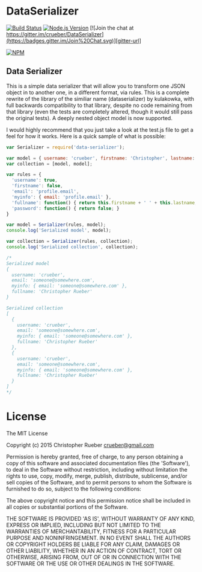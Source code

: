 DataSerializer
==============
[![Build Status][travis-image]][travis-url]
[![Node.js Version][node-version-image]][node-version-url]
[![Join the chat at https://gitter.im/crueber/DataSerializer](https://badges.gitter.im/Join%20Chat.svg)][gitter-url]

[![NPM](https://nodei.co/npm/data-serializer.png?downloads=true)](https://nodei.co/npm/data-serializer/)


## Data Serializer

This is a simple data serializer that will allow you to transform one JSON object in to another one, in a different format, via rules. This is a complete rewrite of the library of the similiar name (dataserializer) by kulakowka, with full backwards compatibility to that library, despite no code remaining from that library (even the tests are completely altered, though it would still pass the original tests). A deeply nested object model is now supported.

I would highly recommend that you just take a look at the test.js file to get a feel for how it works. Here is a quick sample of what is possible:

```javascript
var Serializer = require('data-serializer');

var model = { username: 'crueber', firstname: 'Christopher', lastname: 'Rueber', password: 'qwerty', profile: { email: 'someone@somewhere.com' } }
var collection = [model, model];

var rules = {
  'username': true,
  'firstname': false,
  'email': 'profile.email',
  'myinfo': { email: 'profile.email' },
  'fullname': function() { return this.firstname + ' ' + this.lastname; },
  'password': function() { return false; }
}

var model = Serializer(rules, model);
console.log('Serialized model', model); 

var collection = Serializer(rules, collection);
console.log('Serialized collection', collection); 

/*
Serialized model 
{ 
  username: 'crueber', 
  email: 'someone@somewhere.com',
  myinfo: { email: 'someone@somewhere.com' },
  fullname: 'Christopher Rueber' 
}

Serialized collection 
[ 
  { 
    username: 'crueber', 
    email: 'someone@somewhere.com',
    myinfo: { email: 'someone@somewhere.com' },
    fullname: 'Christopher Rueber' 
  },
  { 
    username: 'crueber', 
    email: 'someone@somewhere.com',
    myinfo: { email: 'someone@somewhere.com' },
    fullname: 'Christopher Rueber' 
  } 
]
*/

```


# License

The MIT License

Copyright (c) 2015 Christopher Rueber <crueber@gmail.com>

Permission is hereby granted, free of charge, to any person obtaining a copy of this software and associated documentation files (the 'Software'), to deal in the Software without restriction, including without limitation the rights to use, copy, modify, merge, publish, distribute, sublicense, and/or sell copies of the Software, and to permit persons to whom the Software is furnished to do so, subject to the following conditions:

The above copyright notice and this permission notice shall be included in all copies or substantial portions of the Software.

THE SOFTWARE IS PROVIDED 'AS IS', WITHOUT WARRANTY OF ANY KIND, EXPRESS OR IMPLIED, INCLUDING BUT NOT LIMITED TO THE WARRANTIES OF MERCHANTABILITY, FITNESS FOR A PARTICULAR PURPOSE AND NONINFRINGEMENT. IN NO EVENT SHALL THE AUTHORS OR COPYRIGHT HOLDERS BE LIABLE FOR ANY CLAIM, DAMAGES OR OTHER LIABILITY, WHETHER IN AN ACTION OF CONTRACT, TORT OR OTHERWISE, ARISING FROM, OUT OF OR IN CONNECTION WITH THE SOFTWARE OR THE USE OR OTHER DEALINGS IN THE SOFTWARE.

[npm-image]: https://img.shields.io/npm/v/data-serializer.svg?style=flat
[travis-image]: https://img.shields.io/travis/crueber/DataSerializer.svg?style=flat
[travis-url]: https://travis-ci.org/crueber/DataSerializer
[gitter-url]: https://gitter.im/crueber/DataSerializer?utm_source=badge&utm_medium=badge&utm_campaign=pr-badge&utm_content=badge
[node-version-image]: https://img.shields.io/badge/node.js-%3E%3D_10.0-brightgreen.svg?style=flat
[node-version-url]: http://nodejs.org/download/
